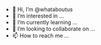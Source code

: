 - 👋 Hi, I’m @whataboutus
- 👀 I’m interested in ...
- 🌱 I’m currently learning ...
- 💞️ I’m looking to collaborate on ...
- 📫 How to reach me ...

<!---
whataboutus/whataboutus is a ✨ special ✨ repository because its `README.md` (this file) appears on your GitHub profile.
You can click the Preview link to take a look at your changes.
--->
